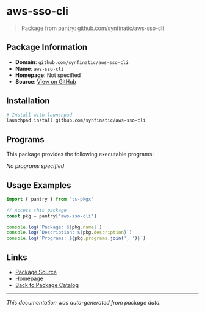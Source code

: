 # aws-sso-cli

> Package from pantry: github.com/synfinatic/aws-sso-cli

## Package Information

- **Domain**: `github.com/synfinatic/aws-sso-cli`
- **Name**: `aws-sso-cli`
- **Homepage**: Not specified
- **Source**: [View on GitHub](https://github.com/pkgxdev/pantry/tree/main/projects/github.com/synfinatic/aws-sso-cli/package.yml)

## Installation

```bash
# Install with launchpad
launchpad install github.com/synfinatic/aws-sso-cli
```

## Programs

This package provides the following executable programs:

*No programs specified*

## Usage Examples

```typescript
import { pantry } from 'ts-pkgx'

// Access this package
const pkg = pantry['aws-sso-cli']

console.log(`Package: ${pkg.name}`)
console.log(`Description: ${pkg.description}`)
console.log(`Programs: ${pkg.programs.join(', ')}`)
```

## Links

- [Package Source](https://github.com/pkgxdev/pantry/tree/main/projects/github.com/synfinatic/aws-sso-cli/package.yml)
- [Homepage](#)
- [Back to Package Catalog](../../../package-catalog.md)

---

*This documentation was auto-generated from package data.*
